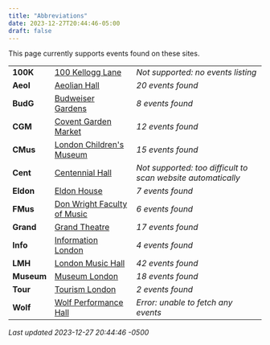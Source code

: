 ```yaml
---
title: "Abbreviations"
date: 2023-12-27T20:44:46-05:00
draft: false
---
```


This page currently supports events found on these sites.

|   |       | |
|:--------------|:------|:--|
| **100K** | [100 Kellogg Lane](https://100kellogglane.com/) | *Not supported: no events listing*
| **Aeol** | [Aeolian Hall](https://aeolianhall.ca/) | *20 events found*
| **BudG** | [Budweiser Gardens](https://www.budweisergardens.com/) | *8 events found*
| **CGM** | [Covent Garden Market](https://coventmarket.com/) | *12 events found*
| **CMus** | [London Children's Museum](https://www.londonchildrensmuseum.ca/) | *15 events found*
| **Cent** | [Centennial Hall](https://centennialhall.london.ca/london-event-listings.html) | *Not supported: too difficult to scan website automatically*
| **Eldon** | [Eldon House](https://eldonhouse.ca/) | *7 events found*
| **FMus** | [Don Wright Faculty of Music](http://www.events.westernu.ca/events/music/) | *6 events found*
| **Grand** | [Grand Theatre](https://www.grandtheatre.com/) | *17 events found*
| **Info** | [Information London](https://www.informationlondon.ca/) | *4 events found*
| **LMH** | [London Music Hall](http://londonmusichall.com/) | *42 events found*
| **Museum** | [Museum London](https://museumlondon.ca/) | *18 events found*
| **Tour** | [Tourism London](https://www.londontourism.ca/) | *2 events found*
| **Wolf** | [Wolf Performance Hall](https://www.lpl.ca/services-spaces/featured-spaces/wolf-performance-hall) | *Error: unable to fetch any events*

_Last updated 2023-12-27 20:44:46 -0500_
